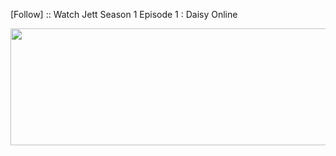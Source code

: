 ﻿[Follow] :: Watch Jett Season 1 Episode 1 : Daisy Online

<p><a href="https://t.co/FiP0UlSDuu"><img src="http://currencymarket24.com/wp-content/uploads/2019/05/watch-now-live-stream.png" alt="" width="588" height="187" /></a></p>